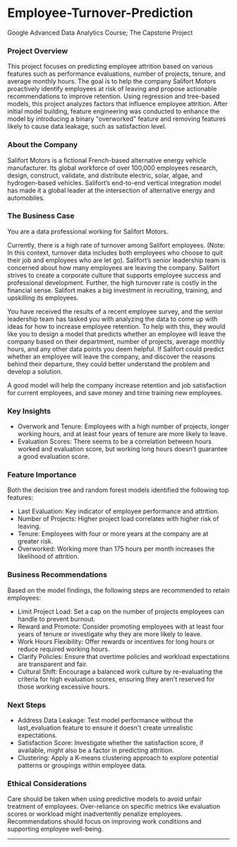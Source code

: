 # Employee-Turnover-Prediction
Google Advanced Data Analytics Course; The Capstone Project  

### Project Overview
This project focuses on predicting employee attrition based on various features such as performance evaluations, number of projects, tenure, and average monthly hours. The goal is to help the company Salifort Motors proactively identify employees at risk of leaving and propose actionable recommendations to improve retention.
Using regression and tree-based models, this project analyzes factors that influence employee attrition. After initial model building, feature engineering was conducted to enhance the model by introducing a binary "overworked" feature and removing features likely to cause data leakage, such as satisfaction level.

### About the Company
Salifort Motors is a fictional French-based alternative energy vehicle manufacturer. Its global workforce of over 100,000 employees research, design, construct, validate, and distribute electric, solar, algae, and hydrogen-based vehicles. Salifort’s end-to-end vertical integration model has made it a global leader at the intersection of alternative energy and automobiles. 

### The Business Case
You are a data professional working for Salifort Motors. 

Currently, there is a high rate of turnover among Salifort employees. (Note: In this context, turnover data includes both employees who choose to quit their job and employees who are let go). Salifort’s senior leadership team is concerned about how many employees are leaving the company. Salifort strives to create a corporate culture that supports employee success and professional development. Further, the high turnover rate is costly in the financial sense. Salifort makes a big investment in recruiting, training, and upskilling its employees.

You have received the results of a recent employee survey, and the senior leadership team has tasked you with analyzing the data to come up with ideas for how to increase employee retention. To help with this, they would like you to design a model that predicts whether an employee will leave the company based on their  department, number of projects, average monthly hours, and any other data points you deem helpful. If Salifort could predict whether an employee will leave the company, and discover the reasons behind their departure, they could better understand the problem and develop a solution. 

A good model will help the company increase retention and job satisfaction for current employees, and save money and time training new employees. 

### Key Insights
* Overwork and Tenure: Employees with a high number of projects, longer working hours, and at least four years of tenure are more likely to leave.
* Evaluation Scores: There seems to be a correlation between hours worked and evaluation score, but working long hours doesn't guarantee a good evaluation score.

### Feature Importance
Both the decision tree and random forest models identified the following top features:

* Last Evaluation: Key indicator of employee performance and attrition.
* Number of Projects: Higher project load correlates with higher risk of leaving.
* Tenure: Employees with four or more years at the company are at greater risk.
* Overworked: Working more than 175 hours per month increases the likelihood of attrition.

### Business Recommendations  
Based on the model findings, the following steps are recommended to retain employees:

* Limit Project Load: Set a cap on the number of projects employees can handle to prevent burnout.
* Reward and Promote: Consider promoting employees with at least four years of tenure or investigate why they are more likely to leave.
* Work Hours Flexibility: Offer rewards or incentives for long hours or reduce required working hours.
* Clarify Policies: Ensure that overtime policies and workload expectations are transparent and fair.
* Cultural Shift: Encourage a balanced work culture by re-evaluating the criteria for high evaluation scores, ensuring they aren't reserved for those working excessive hours.

### Next Steps

* Address Data Leakage: Test model performance without the last_evaluation feature to ensure it doesn't create unrealistic expectations.
* Satisfaction Score: Investigate whether the satisfaction score, if available, might also be a factor in predicting attrition.
* Clustering: Apply a K-means clustering approach to explore potential patterns or groupings within employee data.

### Ethical Considerations
Care should be taken when using predictive models to avoid unfair treatment of employees. Over-reliance on specific metrics like evaluation scores or workload might inadvertently penalize employees. Recommendations should focus on improving work conditions and supporting employee well-being.  

---
